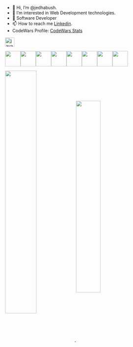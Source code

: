 - 👋 Hi, I’m @jedhabush.
- 👀 I’m interested in Web Development technologies.
- 🌱 Software Developer 
- 📫 How to reach me [Linkedin](https://www.linkedin.com/in/jed-habush-6a877524/).
- CodeWars Profile: [CodeWars Stats](https://www.codewars.com/users/jedhabush/stats)



<a target="_blank" rel="noopener noreferrer nofollow" href="https://www.codewars.com/users/jedhabush/badges/large"><img height="30" alt="javascript" src="https://www.codewars.com/users/jedhabush/badges/large" style="max-width: 100%;"></a>


<!-- css code for langs icons-->

<img height=50 src="https://cdn.jsdelivr.net/gh/devicons/devicon/icons/react/react-original.svg"/><img height=50 src="https://cdn.jsdelivr.net/gh/devicons/devicon/icons/javascript/javascript-original.svg"/><img height=50 
src="https://cdn.jsdelivr.net/gh/devicons/devicon/icons/html5/html5-original.svg" /><img height=50 
src="https://cdn.jsdelivr.net/gh/devicons/devicon/icons/css3/css3-original.svg" /><img height=50 
src="https://cdn.jsdelivr.net/gh/devicons/devicon/icons/java/java-original.svg" /><img height=50 
src="https://cdn.jsdelivr.net/gh/devicons/devicon/icons/git/git-plain.svg"/><img height=50 
src="https://cdn.jsdelivr.net/gh/devicons/devicon/icons/github/github-original.svg"/><img height=50 src="https://cdn.jsdelivr.net/gh/devicons/devicon/icons/canva/canva-original.svg"/>

  


<!-- css code taken from https://github.com/anuraghazra -->
<!-- css code for cards stats and top langugaes-->

<a href="https://github.com/jedhabush/github-readme-stats#gh-light-mode-only"> <!--card stats for allc commits -->
  <img align="center" width=45% src="https://github-readme-stats.vercel.app/api?username=jedhabush&show_icons=true&hide_border=true&include_all_commits=true&theme=default#gh-light-mode-only" />
</a>
<a href="https://github.com/jedhabush/github-readme-stats">  <!--top langs -->
  <img align="center" width=40% src="https://github-readme-stats.vercel.app/api/top-langs/?username=jedhabush&hide_border=true&layout=compact" />
</a>




<!---
jedhabush/jedhabush is a ✨ special ✨ repository because its `README.md` (this file) appears on your GitHub profile.
You can click the Preview link to take a look at your changes.
--->
